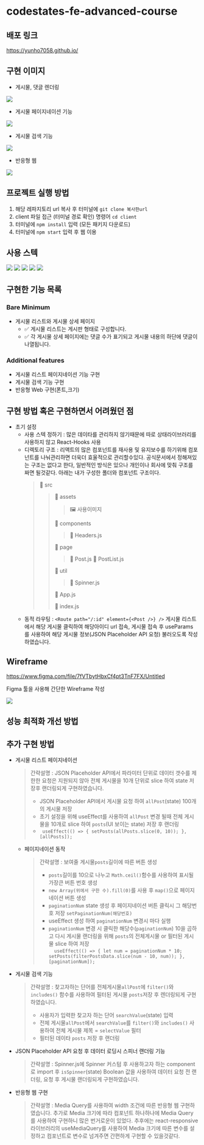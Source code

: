 # codestates-fe-advanced-course

## 배포 링크
https://yunho7058.github.io/

## 구현 이미지
* 게시물, 댓글 렌더링
<img src="./GIF/rendering.gif" />

* 게시물 페이지네이션 기능
<img src="./GIF/pagination.gif" />

* 게시물 검색 기능
<img src="./GIF/search.gif" />

* 반응형 웹
<img src="./GIF/responsive.gif" />

## 프로젝트 실행 방법
1. 해당 레파지토리 url 복사 후 터미널에 `git clone 복사한url`
2. client 파일 접근 (터미널 경로 확인) 명령어 `cd client` 
3. 터미널에 `npm install` 입력 (모든 패키지 다운로드)
4. 터미널에 `npm start` 입력 후 웹 이용

## 사용 스텍
<div>
  <img src="https://img.shields.io/badge/javascript-F7DF1E?style=for-the-badge&logo=javascript&logoColor=black">   
  <img src="https://img.shields.io/badge/react-61DAFB?style=for-the-badge&logo=react&logoColor=black"> 
  <img src="https://img.shields.io/badge/Styled-components-DB7093?style=for-the-badge&logo=Styledcomponents&logoColor=white">
  <img src="https://img.shields.io/badge/HTML-E34F26?style=for-the-badge&logo=html5&logoColor=white">
  <img src="https://img.shields.io/badge/Css-1572B6?style=for-the-badge&logo=css3&logoColor=white">
</div>



## 구현한 기능 목록
### Bare Minimum
* 게시물 리스트와 게시물 상세 페이지
  * ✅ 게시물 리스트는 게시판 형태로 구성합니다.
  * ✅ 각 게시물 상세 페이지에는 댓글 수가 표기되고 게시물 내용의 하단에 댓글이 나열됩니다.
  
 ### Additional features
 * 게시물 리스트 페이지네이션 기능 구현
 * 게시물 검색 기능 구현
 * 반응형 Web 구현(폰트,크기)
 

 
 ## 구현 방법 혹은 구현하면서 어려웠던 점
 * 초기 설정
    * 사용 스텍 정하기 : 많은 데이타를 관리하지 않기때문에 따로 상태라이브러리를 사용하지 않고 React-Hooks 사용   
    * 디렉토리 구조  : 리액트의 많은 컴포넌트를 재사용 및 유지보수를 하기위해 컴포넌트를 나눠관리하면 더욱더 효울적으로 관리할수있다. 공식문서에서 정해져있는 구조는 없다고 한다, 일반적인 방식은 있으나 개인이나 회사에 맞춰 구조를 짜면 될것같다. 아래는 내가 구성한 폴더와 컴포넌트 구조이다.
        > 📁 src 
        > > 📁 assets
        > > > 🖼 사용이미지
        > > > 
        > > 📁 components
        > > > 📄 Headers.js
        > > > 
        > > 📁 page
        > > > 📄 Post.js
        > > > 📄 PostList.js
        > > 
        > > 📁 util
        > > > 📄 Spinner.js
        > > 
        > > 📄 App.js
        > > 
        > > 📄 index.js
    * 동적 라우팅 : `<Route path="/:id" element={<Post />} />` 게시물 리스트에서 해당 게시물 클릭하여 해당아이디 url 접속, 게시물 접속 후 useParams 를 사용하여  해당 게시물 정보(JSON Placeholder API 요청) 불러오도록 작성하였습니다.
  
## Wireframe
https://www.figma.com/file/7fVTbytHbxCf4pt3TnF7FX/Untitled

Figma 툴을 사용해 간단한 Wireframe 작성

<img src="./GIF/wireframeImg.png" />

## 성능 최적화 개선 방법

## 추가 구현 방법
* 게시물 리스트 페이지네이션
  > 간략설명 : JSON Placeholder API에서 파라미터 단위로 데이터 갯수를 제한한 요청은 지원되지 않아 전체 게시물을 10개 단위로 slice 하여 state 저장후 랜더링되게 구현하였습니다.
  > * JSON Placeholder API에서 게시물 요청 하여  `allPost`(state) 100개의 게시물 저장
  > * 초기 설정을 위해 useEffect를 사용하여 `allPost` 변경 될때 전체 게시물을 10개로 slice 하여 `posts`(UI 보이는 state) 저장 후 랜더링
  > * ` useEffect(() => {
    setPosts(allPosts.slice(0, 10));
  }, [allPosts]);`
  * 페이지네이션 동작
    > 간략설명 : 보여줄 게시물`posts`길이에 따른 버튼 생성
    > * `posts`길이를 10으로 나누고 `Math.ceil()`함수를 사용하여 표시될 가장큰 버튼 번호 생성
    > * `new Array(위에서 구한 수).fill(0)`를 사용 후 `map()`으로 페이지네이션 버튼 생성
    > * `paginationNum` state 생성 후 페이지네이션 버튼 클릭시 그 해당번호 저장 `setPaginationNum(해당번호)`
    > * useEffect 생성 하여 `paginationNum` 변경시 마다 실행
    > * `paginationNum` 변경 시 클릭한 해당수(`paginationNum`) 10을 곱하고 다시 게시물 랜더링을 위해 `posts`의 전체게시물 or 필터된 게시물 slice 하여 저장     
    > `  useEffect(() => {
    let num = paginationNum * 10;
    setPosts(filterPostsData.slice(num - 10, num));
  }, [paginationNum]);`     
* 게시물 검색 기능
  > 간략설명 : 찾고자하는 단어를 전체게시물`allPost`에 `filter()`와 `includes()` 함수를 사용하여 필터된 게시물 `posts`저장 후 렌더링되게 구현하였습니다.
  > * 사용자가 입력한 찾고자 하는 단어 `searchValue`(state) 입력
  > * 전체 게시물`allPost`에서 `searchValue`를 `filter()`와 `includes()` 사용하여 전체 게시물 제목 = `selectValue` 필터
  > * 필터된 데이타 `posts` 저장 후 랜더링
* JSON Placeholder API 요청 후 데이터 로딩시 스피너 랜더링 기능
  > 간략설명 : Spinner.js에 Spinner 커스텀 후 사용하고자 하는 component로 import 후 `isSpinner`(state) Boolean 값을 사용하여 데이터 요청 전 랜더링, 요청 후 게시물 랜더링되게 구현하였습니다. 
* 반응형 웹 구현
  > 간략설명 : Media Query를 사용하여 width 조건에 따른 반응형 웹 구현하였습니다.
  > 추가로 Media 크기에 따라 컴포넌트 하나하나에  Media Query를 사용하여 구현하니 많은 번거로운이 있었다. 추후에는 react-responsive 라이브러리의 useMediaQuery를 사용하여 Media 크기에 따른 변수를 설정하고 컴포넌트로 변수로 넘겨주면 간편하게 구현할 수 있을것같다.

